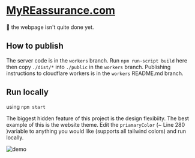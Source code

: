 # [MyREassurance.com](https://myreassurance.com/)

:construction_worker: the webpage isn't quite done yet.

## How to publish
The server code is in the `workers` branch. Run `npm run-script build` here
then copy `./dist/*` into `./public` in the `workers` branch.
Publishing instructions to cloudflare workers is in the `workers` README.md
branch.

## Run locally
using `npm start`

The biggest hidden feature of this project is the design flexibiity. The best example of this is the website theme. Edit the `priamaryColor` (~ Line 280 )variable to anything you would like (supports all tailwind colors) and run locally.

![demo](https://github.com/13r0ck/myreassurance-website/blob/main/public/img/demo.gif?raw=true)
